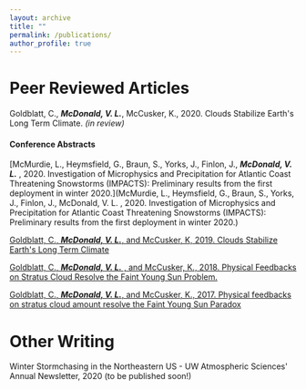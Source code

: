 ```yaml
---
layout: archive
title: ""
permalink: /publications/
author_profile: true
---
```


Peer Reviewed Articles
======================

Goldblatt, C., ***McDonald, V. L.***, McCusker, K., 2020. Clouds Stabilize Earth's Long Term Climate. *(in review)*

#### Conference Abstracts

[McMurdie, L., Heymsfield, G., Braun, S., Yorks, J., Finlon, J., ***McDonald, V. L.*** , 2020. Investigation of Microphysics and Precipitation for Atlantic Coast Threatening Snowstorms (IMPACTS): Preliminary results from the first deployment in winter 2020.](McMurdie, L., Heymsfield, G., Braun, S., Yorks, J., Finlon, J., McDonald, V. L. , 2020. Investigation of Microphysics and Precipitation for Atlantic Coast Threatening Snowstorms (IMPACTS): Preliminary results from the first deployment in winter 2020.)


[Goldblatt, C., ***McDonald, V. L.***, and McCusker, K, 2019. Clouds Stabilize Earth's Long Term Climate](https://ui.adsabs.harvard.edu/abs/2019AGUFM.A11L2768G/abstract)  


[Goldblatt, C., ***McDonald, V. L.*** , and McCusker, K., 2018. Physical Feedbacks on Stratus Cloud Resolve the Faint Young Sun Problem.](https://www.hou.usra.edu/meetings/climatology2018/pdf/2013.pdf)  


[Goldblatt, C., ***McDonald, V. L.***, and McCusker, K., 2017. Physical feedbacks on stratus cloud amount resolve the Faint Young Sun Paradox](https://ui.adsabs.harvard.edu/abs/2017AGUFMPP43E..08G/abstract)




<!--{% if author.googlescholar %}
  You can also find my articles on <u><a href="{{author.googlescholar}}">my Google Scholar profile</a>.</u>
{% endif %}

{% include base_path %}

{% for post in site.publications reversed %}
  {% include archive-single.html %}
{% endfor %}-->

Other Writing
=============

Winter Stormchasing in the Northeastern US - UW Atmospheric Sciences' Annual Newsletter, 2020 (to be published soon!)